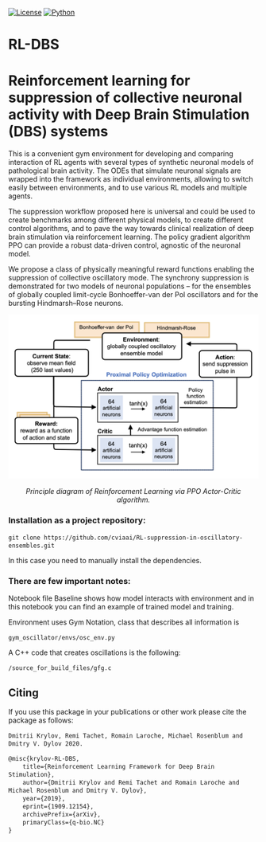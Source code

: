 [![License](https://img.shields.io/github/license/analysiscenter/pydens.svg)](https://www.apache.org/licenses/LICENSE-2.0)
[![Python](https://img.shields.io/badge/python-3.6-blue.svg)](https://python.org)

# RL-DBS
# Reinforcement learning for suppression of collective neuronal activity with Deep Brain Stimulation (DBS) systems

This is a convenient gym environment for developing and comparing interaction of RL agents with several types of synthetic neuronal models of pathological brain activity. The ODEs that simulate neuronal signals are wrapped into the framework as individual environments, allowing to switch easily between environments, and to use various RL models and multiple agents. 

The suppression workflow proposed here is universal and could be used to create benchmarks among different physical models, to create different control algorithms, and to pave the way towards clinical realization of deep brain stimulation via reinforcement learning. The policy gradient algorithm PPO can provide a robust data-driven control, agnostic of the neuronal model.

We propose a class of physically meaningful reward functions enabling the suppression of collective oscillatory mode. The synchrony suppression is demonstrated for two models of neuronal populations – for the ensembles of globally coupled limit-cycle Bonhoeffer-van der Pol oscillators and for the bursting Hindmarsh–Rose neurons.

<p align="center">
<img src="principle.png" alt>
</p>
<p align="center">
<em>Principle diagram of Reinforcement Learning via PPO Actor-Critic algorithm.</em>
</p>



### Installation as a project repository:

```
git clone https://github.com/cviaai/RL-suppression-in-oscillatory-ensembles.git
```

In this case you need to manually install the dependencies.

### There are few important notes:

Notebook file Baseline shows how model interacts with environment and in this notebook you can find an example of trained model and training.

Environment uses Gym Notation, class that describes all information is 
```
gym_oscillator/envs/osc_env.py
```
A C++ code that creates oscillations is the following:
```
/source_for_build_files/gfg.c
```
## Citing 

If you use this package in your publications or other work please cite the package as follows:

```
Dmitrii Krylov, Remi Tachet, Romain Laroche, Michael Rosenblum and Dmitry V. Dylov 2020.
```

```
@misc{krylov-RL-DBS,
    title={Reinforcement Learning Framework for Deep Brain Stimulation},
    author={Dmitrii Krylov and Remi Tachet and Romain Laroche and Michael Rosenblum and Dmitry V. Dylov},
    year={2019},
    eprint={1909.12154},
    archivePrefix={arXiv},
    primaryClass={q-bio.NC}
}


```
